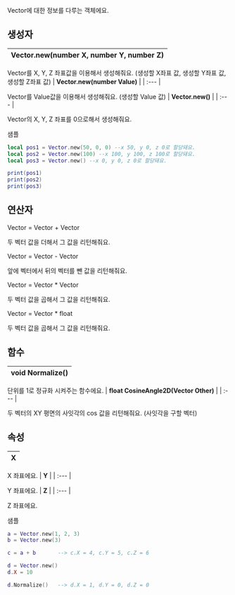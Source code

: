 
Vector에 대한 정보를 다루는 객체에요. 
## **생성자**

| **Vector.new(number X, number Y, number Z)** |
| :--- |

Vector를 X, Y, Z 좌표값을 이용해서 생성해줘요. (생성할 X좌표 값, 생성할 Y좌표 값, 생성할 Z좌표 값) 
| **Vector.new(number Value)** |
| :--- |

Vector를 Value값을 이용해서 생성해줘요. (생성할 Value 값) 
| **Vector.new()** |
| :--- |

Vector의 X, Y, Z 좌표를 0으로해서 생성해줘요. 

샘플 

```lua
local pos1 = Vector.new(50, 0, 0) --x 50, y 0, z 0로 할당돼요.
local pos2 = Vector.new(100) --x 100, y 100, z 100로 할당돼요.
local pos3 = Vector.new() --x 0, y 0, z 0로 할당돼요.

print(pos1)
print(pos2)
print(pos3)
```
## **연산자**


Vector = Vector + Vector 

두 벡터 값을 더해서 그 값을 리턴해줘요. 

Vector = Vector - Vector 

앞에 벡터에서 뒤의 벡터를 뺀 값을 리턴해줘요. 

Vector = Vector * Vector 

두 벡터 값을 곱해서 그 값을 리턴해줘요. 

Vector = Vector * float 

두 벡터 값을 곱해서 그 값을 리턴해줘요. 
## **함수**

| **void Normalize()** |
| :--- |

단위를 1로 정규화 시켜주는 함수에요. 
| **float CosineAngle2D(Vector Other)** |
| :--- |

두 벡터의 XY 평면의 사잇각의 cos 값을 리턴해줘요. (사잇각을 구할 벡터) 
## **속성**

| **X** |
| :--- |

X 좌표에요. 
| **Y** |
| :--- |

Y 좌표에요. 
| **Z** |
| :--- |

Z 좌표에요. 

샘플 

```lua
a = Vector.new(1, 2, 3)
b = Vector.new(3)

c = a + b		--> c.X = 4, c.Y = 5, c.Z = 6

d = Vector.new()
d.X = 10

d.Normalize()   --> d.X = 1, d.Y = 0, d.Z = 0
```
